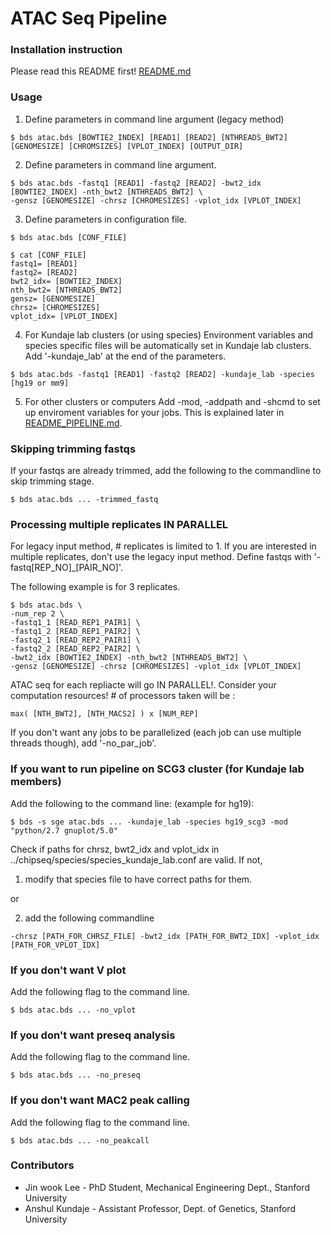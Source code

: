 ATAC Seq Pipeline
===================================================


### Installation instruction

Please read this README first!
<a href="../README.md">README.md</a>


### Usage

1) Define parameters in command line argument (legacy method)
```
$ bds atac.bds [BOWTIE2_INDEX] [READ1] [READ2] [NTHREADS_BWT2] [GENOMESIZE] [CHROMSIZES] [VPLOT_INDEX] [OUTPUT_DIR]
```

2) Define parameters in command line argument.
```
$ bds atac.bds -fastq1 [READ1] -fastq2 [READ2] -bwt2_idx [BOWTIE2_INDEX] -nth_bwt2 [NTHREADS_BWT2] \
-gensz [GENOMESIZE] -chrsz [CHROMESIZES] -vplot_idx [VPLOT_INDEX]
```

3) Define parameters in configuration file.
```
$ bds atac.bds [CONF_FILE]

$ cat [CONF_FILE]
fastq1= [READ1]
fastq2= [READ2]
bwt2_idx= [BOWTIE2_INDEX]
nth_bwt2= [NTHREADS_BWT2]
gensz= [GENOMESIZE]
chrsz= [CHROMESIZES]
vplot_idx= [VPLOT_INDEX]
```

4) For Kundaje lab clusters (or using species)
Environment variables and species specific files will be automatically set in Kundaje lab clusters. Add '-kundaje_lab' at the end of the parameters.
```
$ bds atac.bds -fastq1 [READ1] -fastq2 [READ2] -kundaje_lab -species [hg19 or mm9]
```

5) For other clusters or computers
Add -mod, -addpath and -shcmd to set up enviroment variables for your jobs. This is explained later in <a href="https://github.com/kundajelab/ENCODE_chipseq_pipeline/blob/master/README_PIPELINE.md">README_PIPELINE.md</a>.


### Skipping trimming fastqs

If your fastqs are already trimmed, add the following to the commandline to skip trimming stage.
```
$ bds atac.bds ... -trimmed_fastq
```


### Processing multiple replicates IN PARALLEL

For legacy input method, # replicates is limited to 1. If you are interested in multiple replicates, don't use the legacy input method. Define fastqs with '-fastq[REP_NO]_[PAIR_NO]'.

The following example is for 3 replicates.

```
$ bds atac.bds \
-num_rep 2 \
-fastq1_1 [READ_REP1_PAIR1] \
-fastq1_2 [READ_REP1_PAIR2] \
-fastq2_1 [READ_REP2_PAIR1] \
-fastq2_2 [READ_REP2_PAIR2] \
-bwt2_idx [BOWTIE2_INDEX] -nth_bwt2 [NTHREADS_BWT2] \
-gensz [GENOMESIZE] -chrsz [CHROMESIZES] -vplot_idx [VPLOT_INDEX]
```

ATAC seq for each repliacte will go IN PARALLEL!. Consider your computation resources! # of processors taken will be :
```
max( [NTH_BWT2], [NTH_MACS2] ) x [NUM_REP]
```

If you don't want any jobs to be parallelized (each job can use multiple threads though), add '-no_par_job'.


### If you want to run pipeline on SCG3 cluster (for Kundaje lab members)

Add the following to the command line: (example for hg19):
```
$ bds -s sge atac.bds ... -kundaje_lab -species hg19_scg3 -mod "python/2.7 gnuplot/5.0"
```

Check if paths for chrsz, bwt2_idx and vplot_idx in ../chipseq/species/species_kundaje_lab.conf are valid. 
If not, 

1) modify that species file to have correct paths for them.

or

2) add the following commandline
```
-chrsz [PATH_FOR_CHRSZ_FILE] -bwt2_idx [PATH_FOR_BWT2_IDX] -vplot_idx [PATH_FOR_VPLOT_IDX]
```


### If you don't want V plot 

Add the following flag to the command line.
```
$ bds atac.bds ... -no_vplot
```


### If you don't want preseq analysis

Add the following flag to the command line.
```
$ bds atac.bds ... -no_preseq
```


### If you don't want MAC2 peak calling

Add the following flag to the command line.
```
$ bds atac.bds ... -no_peakcall
```


### Contributors

* Jin wook Lee - PhD Student, Mechanical Engineering Dept., Stanford University
* Anshul Kundaje - Assistant Professor, Dept. of Genetics, Stanford University
